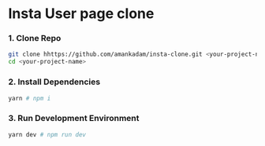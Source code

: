 # Insta User page clone

### 1. Clone Repo

```bash
git clone hhttps://github.com/amankadam/insta-clone.git <your-project-name>
cd <your-project-name>
```

### 2. Install Dependencies

```bash
yarn # npm i
```

### 3. Run Development Environment

```bash
yarn dev # npm run dev
```


